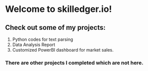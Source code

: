 # Welcome to skilledger.io!
## Check out some of my projects:
1. Python codes for text parsing
2. Data Analysis Report
3. Customized PowerBI dashboard for market sales.

### There are other projects I completed which are not here.
